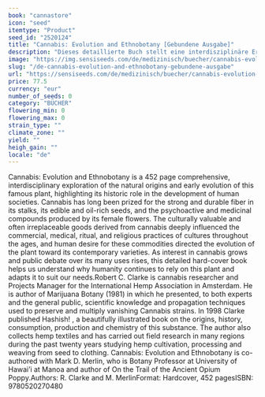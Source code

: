 ```yaml
---
book: "cannastore"
icon: "seed"
itemtype: "Product"
seed_id: "2520124"
title: "Cannabis: Evolution and Ethnobotany [Gebundene Ausgabe]"
description: "Dieses detaillierte Buch stellt eine interdisziplinäre Erforschung des natürlichen Ursprungs der Pflanze. Kaufen Sie Cannabis: Evolution and Ethnobotany hier."
image: "https://img.sensiseeds.com/de/medizinisch/buecher/cannabis-evolution-ethnobotany-image.png"
slug: "/de-cannabis-evolution-and-ethnobotany-gebundene-ausgabe"
url: "https://sensiseeds.com/de/medizinisch/buecher/cannabis-evolution-ethnobotany?a_aid=cannastore"
price: 77.5
currency: "eur"
number_of_seeds: 0
category: "BÜCHER"
flowering_min: 0
flowering_max: 0
strain_type: ""
climate_zone: ""
yield: ""
heigh_gain: ""
locale: "de"
---
```

Cannabis: Evolution and Ethnobotany is a 452 page comprehensive, interdisciplinary exploration of the natural origins and early evolution of this famous plant, highlighting its historic role in the development of human societies. Cannabis has long been prized for the strong and durable fiber in its stalks, its edible and oil-rich seeds, and the psychoactive and medicinal compounds produced by its female flowers. The culturally valuable and often irreplaceable goods derived from cannabis deeply influenced the commercial, medical, ritual, and religious practices of cultures throughout the ages, and human desire for these commodities directed the evolution of the plant toward its contemporary varieties. As interest in cannabis grows and public debate over its many uses rises, this detailed hard-cover book helps us understand why humanity continues to rely on this plant and adapts it to suit our needs.Robert C. Clarke is cannabis researcher and Projects Manager for the International Hemp Association in Amsterdam. He is author of Marijuana Botany (1981) in which he presented, to both experts and the general public, scientific knowledge and propagation techniques used to preserve and multiply vanishing Cannabis strains. In 1998 Clarke published Hashish! , a beautifully illustrated book on the origins, history, consumption, production and chemistry of this substance. The author also collects hemp textiles and has carried out field research in many regions during the past twenty years studying hemp cultivation, processing and weaving from seed to clothing. Cannabis: Evolution and Ethnobotany is co-authored with Mark D. Merlin, who is Botany Professor at University of Hawai’i at Manoa and author of On the Trail of the Ancient Opium Poppy.Authors: R. Clarke and M. MerlinFormat: Hardcover, 452 pagesISBN: 9780520270480
